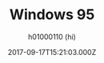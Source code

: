 ---
title: Windows 95
github: 'https://github.com/h01000110/windows-95'
demo: 'https://h01000110.github.io/windows-95/'
author: h01000110 (hi)
ssg:
  - Jekyll
cms:
  - No Cms
date: 2017-09-17T15:21:03.000Z
github_branch: master
description: Jekyll Theme
stale: true
---
